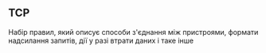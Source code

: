 ## TCP

Набір правил, який описує способи з'єднання між пристроями, формати надсилання запитів, дії у разі втрати даних і таке інше
